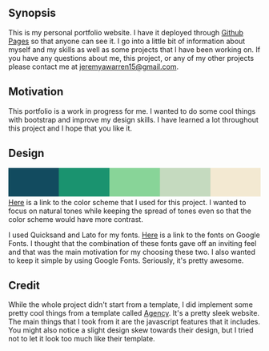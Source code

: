 ## Synopsis
This is my personal portfolio website. I have it deployed through [Github Pages](https://jeremyawarren15.github.io/Portfolio/) so that anyone can see it. I go into a little bit of information about myself and my skills as well as some projects that I have been working on. If you have any questions about me, this project, or any of my other projects please contact me at jeremyawarren15@gmail.com.

## Motivation
This portfolio is a work in progress for me. I wanted to do some cool things with bootstrap and improve my design skills. I have learned a lot throughout this project and I hope that you like it.

## Design
![Color Scheme](readme/colors.png)
[Here](https://coolors.co/114b5f-1a936f-88d498-c6dabf-f3e9d2) is a link to the color scheme that I used for this project. I wanted to focus on natural tones while keeping the spread of tones even so that the color scheme would have more contrast.

I used Quicksand and Lato for my fonts. [Here](https://fonts.google.com/selection?query=quicksand&selection.family=Lato|Quicksand) is a link to the fonts on Google Fonts. I thought that the combination of these fonts gave off an inviting feel and that was the main motivation for my choosing these two. I also wanted to keep it simple by using Google Fonts. Seriously, it's pretty awesome.

## Credit
While the whole project didn't start from a template, I did implement some pretty cool things from a template called [Agency](https://startbootstrap.com/template-overviews/agency/). It's a pretty sleek website. The main things that I took from it are the javascript features that it includes. You might also notice a slight design skew towards their design, but I tried not to let it look too much like their template.
